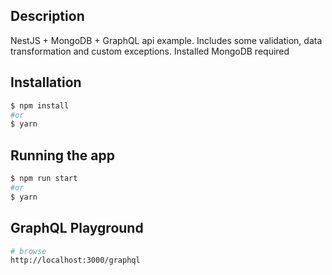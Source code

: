 ## Description

NestJS + MongoDB + GraphQL api example. Includes some validation, data transformation and custom exceptions. Installed MongoDB required

## Installation

```bash
$ npm install
#or
$ yarn
```

## Running the app

```bash
$ npm run start
#or
$ yarn
```

## GraphQL Playground
```bash
# browse
http://localhost:3000/graphql
```
